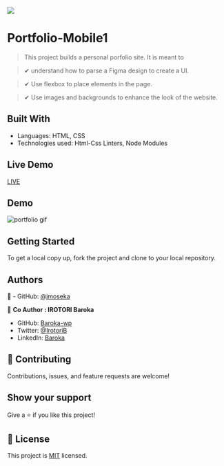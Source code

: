 ![](https://img.shields.io/badge/Microverse-blueviolet)

# Portfolio-Mobile1

> This project builds a personal porfolio site. It is meant to

> ✔ understand how to parse a Figma design to create a UI.

> ✔ Use flexbox to place elements in the page.

> ✔ Use images and backgrounds to enhance the look of the website.

## Built With

- Languages: HTML, CSS
- Technologies used: Html-Css Linters, Node Modules

## Live Demo

[LIVE](https://jmoseka.github.io/Portfolio-Mobile1/)

## Demo

<img src="images/demo-desktop.gif" alt="portfolio gif">

## Getting Started

To get a local copy up, fork the project and clone to your local repository.

## Authors

👤 - GitHub: [@jmoseka](https://github.com/jmoseka)


👥 **Co Author : IROTORI Baroka**
- GitHub: [Baroka-wp](https://github.com/Baroka-wp)
- Twitter: [@IrotoriB](https://twitter.com/IrotoriB)
- LinkedIn: [Baroka](www.linkedin.com/in/baroka)

## 🤝 Contributing

Contributions, issues, and feature requests are welcome!

## Show your support

Give a ⭐️ if you like this project!

## 📝 License

This project is [MIT](./MIT.md) licensed.
